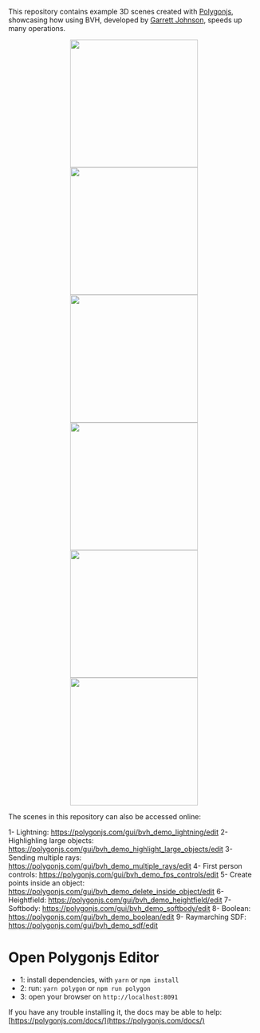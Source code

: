 This repository contains example 3D scenes created with [Polygonjs](https://polygonjs.com), showcasing how using BVH, developed by [Garrett Johnson](https://github.com/gkjohnson), speeds up many operations.

<div align="center">
  <a href="https://github.com/polygonjs/plugin-mapbox" target="_blank"><img width="256" src="https://github.com/polygonjs/bvh_demos/blob/main/public/polygonjs/screenshots/scenes/bvh_demo_lightning/poster.png?raw=true" /></a>
  <a href="https://github.com/polygonjs/plugin-occlusion" target="_blank"><img width="256" src="https://github.com/polygonjs/bvh_demos/blob/main/public/polygonjs/screenshots/scenes/bvh_demo_fps_controls/poster.png?raw=true" /></a>
  <a href="https://github.com/polygonjs/plugin-occlusion" target="_blank"><img width="256" src="https://github.com/polygonjs/bvh_demos/blob/main/public/polygonjs/screenshots/scenes/bvh_demo_multiple_rays/poster.png?raw=true" /></a>
</div>
<div align="center">
  <a href="https://github.com/polygonjs/plugin-mapbox" target="_blank"><img width="256" src="https://github.com/polygonjs/bvh_demos/blob/main/public/polygonjs/screenshots/scenes/bvh_demo_sdf/poster.png?raw=true" /></a>
  <a href="https://github.com/polygonjs/plugin-occlusion" target="_blank"><img width="256" src="https://github.com/polygonjs/bvh_demos/blob/main/public/polygonjs/screenshots/scenes/bvh_demo_softbody/poster.png?raw=true" /></a>
  <a href="https://github.com/polygonjs/plugin-occlusion" target="_blank"><img width="256" src="https://github.com/polygonjs/bvh_demos/blob/main/public/polygonjs/screenshots/scenes/bvh_demo_delete_inside_object/poster.png?raw=true" /></a>
</div>

The scenes in this repository can also be accessed online:

1- Lightning: https://polygonjs.com/gui/bvh_demo_lightning/edit
2- Highlighling large objects: https://polygonjs.com/gui/bvh_demo_highlight_large_objects/edit
3- Sending multiple rays: https://polygonjs.com/gui/bvh_demo_multiple_rays/edit
4- First person controls: https://polygonjs.com/gui/bvh_demo_fps_controls/edit
5- Create points inside an object: https://polygonjs.com/gui/bvh_demo_delete_inside_object/edit
6- Heightfield: https://polygonjs.com/gui/bvh_demo_heightfield/edit
7- Softbody: https://polygonjs.com/gui/bvh_demo_softbody/edit
8- Boolean: https://polygonjs.com/gui/bvh_demo_boolean/edit
9- Raymarching SDF: https://polygonjs.com/gui/bvh_demo_sdf/edit


# Open Polygonjs Editor

-   1: install dependencies, with `yarn` or `npm install`
-   2: run: `yarn polygon` or `npm run polygon`
-   3: open your browser on `http://localhost:8091`

If you have any trouble installing it, the docs may be able to help: [https://polygonjs.com/docs/](https://polygonjs.com/docs/)
